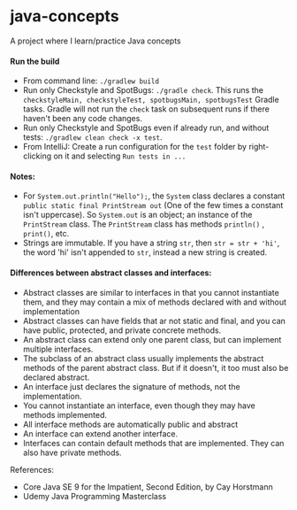 # java-concepts
A project where I learn/practice Java concepts

#### Run the build
- From command line: `./gradlew build`
- Run only Checkstyle and SpotBugs: `./gradle check`.  This runs the `checkstyleMain, checkstyleTest, spotbugsMain, spotbugsTest` Gradle tasks. Gradle will not run the `check` task on subsequent runs if there haven't been any code changes.
- Run only Checkstyle and SpotBugs even if already run, and without tests: `./gradlew clean check -x test`.
- From IntelliJ: Create a run configuration for the `test` folder by right-clicking on it and selecting `Run tests in ...`

#### Notes:
- For `System.out.println("Hello");`, the `System` class declares a constant `public static final PrintStream out` (One of the few times a constant isn't uppercase). So `System.out` is an object; an instance of the `PrintStream` class. The `PrintStream` class has methods `println()` , `print()`, etc.
- Strings are immutable. If you have a string `str`, then `str = str + 'hi'`, the word 'hi' isn't appended to `str`, instead a new string is created.

#### Differences between abstract classes and interfaces:
- Abstract classes are similar to interfaces in that you cannot instantiate them, and they may contain a mix of methods declared with and without implementation
- Abstract classes can have fields that ar not static and final, and you can have public, protected, and private concrete methods.
- An abstract class can extend only one parent class, but can implement multiple interfaces.
- The subclass of an abstract class usually implements the abstract methods of the parent abstract class. But if it doesn't, it too must also be declared abstract.
- An interface just declares the signature of methods, not the implementation.
- You cannot instantiate an interface, even though they may have methods implemented.
- All interface methods are automatically public and abstract
- An interface can extend another interface.
- Interfaces can contain default methods that are implemented. They can also have private methods.

References:
- Core Java SE 9 for the Impatient, Second Edition, by Cay Horstmann
- Udemy Java Programming Masterclass
